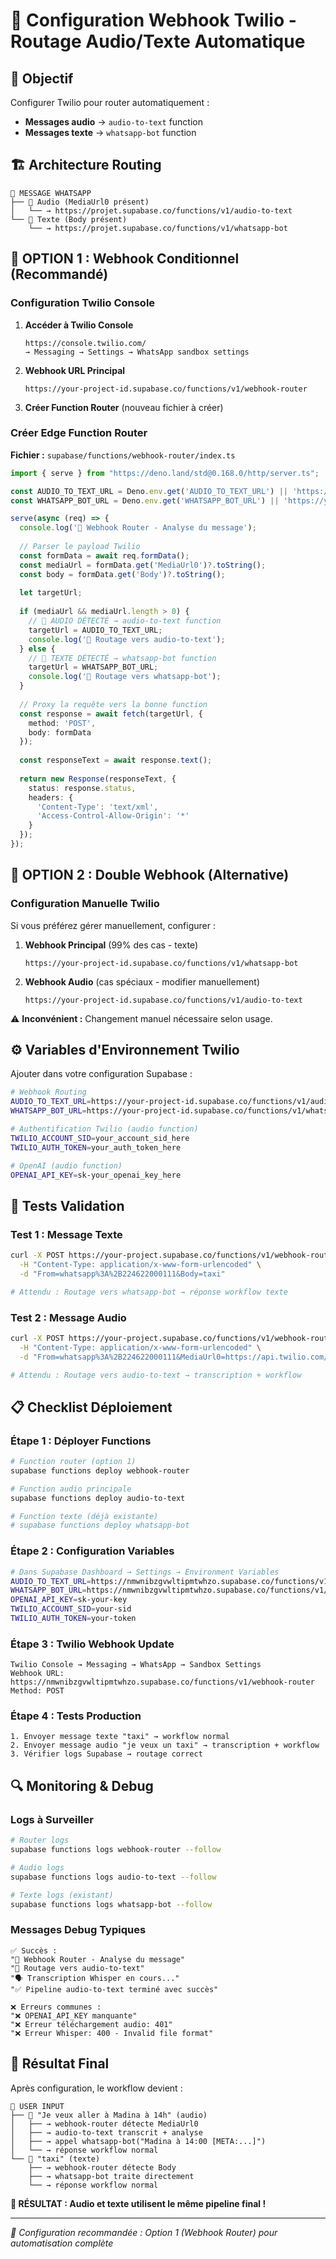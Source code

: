 # 🔧 Configuration Webhook Twilio - Routage Audio/Texte Automatique

## 🎯 **Objectif**

Configurer Twilio pour router automatiquement :
- **Messages audio** → `audio-to-text` function
- **Messages texte** → `whatsapp-bot` function  

## 🏗️ **Architecture Routing**

```
📱 MESSAGE WHATSAPP
├── 🎤 Audio (MediaUrl0 présent)
│   └── → https://projet.supabase.co/functions/v1/audio-to-text
└── 📝 Texte (Body présent)
    └── → https://projet.supabase.co/functions/v1/whatsapp-bot
```

## 🚀 **OPTION 1 : Webhook Conditionnel (Recommandé)**

### **Configuration Twilio Console**

1. **Accéder à Twilio Console**
   ```
   https://console.twilio.com/
   → Messaging → Settings → WhatsApp sandbox settings
   ```

2. **Webhook URL Principal**
   ```
   https://your-project-id.supabase.co/functions/v1/webhook-router
   ```

3. **Créer Function Router** (nouveau fichier à créer)

### **Créer Edge Function Router**

**Fichier :** `supabase/functions/webhook-router/index.ts`

```typescript
import { serve } from "https://deno.land/std@0.168.0/http/server.ts";

const AUDIO_TO_TEXT_URL = Deno.env.get('AUDIO_TO_TEXT_URL') || 'https://your-project.supabase.co/functions/v1/audio-to-text';
const WHATSAPP_BOT_URL = Deno.env.get('WHATSAPP_BOT_URL') || 'https://your-project.supabase.co/functions/v1/whatsapp-bot';

serve(async (req) => {
  console.log('🔄 Webhook Router - Analyse du message');
  
  // Parser le payload Twilio
  const formData = await req.formData();
  const mediaUrl = formData.get('MediaUrl0')?.toString();
  const body = formData.get('Body')?.toString();
  
  let targetUrl;
  
  if (mediaUrl && mediaUrl.length > 0) {
    // 🎤 AUDIO DÉTECTÉ → audio-to-text function
    targetUrl = AUDIO_TO_TEXT_URL;
    console.log('🎤 Routage vers audio-to-text');
  } else {
    // 📝 TEXTE DÉTECTÉ → whatsapp-bot function  
    targetUrl = WHATSAPP_BOT_URL;
    console.log('📝 Routage vers whatsapp-bot');
  }
  
  // Proxy la requête vers la bonne function
  const response = await fetch(targetUrl, {
    method: 'POST',
    body: formData
  });
  
  const responseText = await response.text();
  
  return new Response(responseText, {
    status: response.status,
    headers: {
      'Content-Type': 'text/xml',
      'Access-Control-Allow-Origin': '*'
    }
  });
});
```

## 🚀 **OPTION 2 : Double Webhook (Alternative)**

### **Configuration Manuelle Twilio**

Si vous préférez gérer manuellement, configurer :

1. **Webhook Principal** (99% des cas - texte)
   ```
   https://your-project-id.supabase.co/functions/v1/whatsapp-bot
   ```

2. **Webhook Audio** (cas spéciaux - modifier manuellement)
   ```
   https://your-project-id.supabase.co/functions/v1/audio-to-text
   ```

⚠️ **Inconvénient :** Changement manuel nécessaire selon usage.

## ⚙️ **Variables d'Environnement Twilio**

Ajouter dans votre configuration Supabase :

```bash
# Webhook Routing
AUDIO_TO_TEXT_URL=https://your-project-id.supabase.co/functions/v1/audio-to-text
WHATSAPP_BOT_URL=https://your-project-id.supabase.co/functions/v1/whatsapp-bot

# Authentification Twilio (audio function) 
TWILIO_ACCOUNT_SID=your_account_sid_here
TWILIO_AUTH_TOKEN=your_auth_token_here

# OpenAI (audio function)
OPENAI_API_KEY=sk-your_openai_key_here
```

## 🧪 **Tests Validation**

### **Test 1 : Message Texte**
```bash
curl -X POST https://your-project.supabase.co/functions/v1/webhook-router \
  -H "Content-Type: application/x-www-form-urlencoded" \
  -d "From=whatsapp%3A%2B224622000111&Body=taxi"

# Attendu : Routage vers whatsapp-bot → réponse workflow texte
```

### **Test 2 : Message Audio** 
```bash  
curl -X POST https://your-project.supabase.co/functions/v1/webhook-router \
  -H "Content-Type: application/x-www-form-urlencoded" \
  -d "From=whatsapp%3A%2B224622000111&MediaUrl0=https://api.twilio.com/audio.ogg"

# Attendu : Routage vers audio-to-text → transcription + workflow
```

## 📋 **Checklist Déploiement**

### **Étape 1 : Déployer Functions**
```bash
# Function router (option 1)
supabase functions deploy webhook-router

# Function audio principale
supabase functions deploy audio-to-text

# Function texte (déjà existante)
# supabase functions deploy whatsapp-bot
```

### **Étape 2 : Configuration Variables**
```bash
# Dans Supabase Dashboard → Settings → Environment Variables
AUDIO_TO_TEXT_URL=https://nmwnibzgvwltipmtwhzo.supabase.co/functions/v1/audio-to-text
WHATSAPP_BOT_URL=https://nmwnibzgvwltipmtwhzo.supabase.co/functions/v1/whatsapp-bot
OPENAI_API_KEY=sk-your-key
TWILIO_ACCOUNT_SID=your-sid  
TWILIO_AUTH_TOKEN=your-token
```

### **Étape 3 : Twilio Webhook Update**
```
Twilio Console → Messaging → WhatsApp → Sandbox Settings
Webhook URL: https://nmwnibzgvwltipmtwhzo.supabase.co/functions/v1/webhook-router
Method: POST
```

### **Étape 4 : Tests Production**
```
1. Envoyer message texte "taxi" → workflow normal
2. Envoyer message audio "je veux un taxi" → transcription + workflow  
3. Vérifier logs Supabase → routage correct
```

## 🔍 **Monitoring & Debug**

### **Logs à Surveiller**
```bash
# Router logs
supabase functions logs webhook-router --follow

# Audio logs  
supabase functions logs audio-to-text --follow

# Texte logs (existant)
supabase functions logs whatsapp-bot --follow
```

### **Messages Debug Typiques**
```
✅ Succès :
"🔄 Webhook Router - Analyse du message"
"🎤 Routage vers audio-to-text" 
"🗣️ Transcription Whisper en cours..."
"✅ Pipeline audio-to-text terminé avec succès"

❌ Erreurs communes :
"❌ OPENAI_API_KEY manquante"
"❌ Erreur téléchargement audio: 401" 
"❌ Erreur Whisper: 400 - Invalid file format"
```

## 🎯 **Résultat Final**

Après configuration, le workflow devient :

```
📱 USER INPUT
├── 🎤 "Je veux aller à Madina à 14h" (audio)
│   ├── → webhook-router détecte MediaUrl0
│   ├── → audio-to-text transcrit + analyse  
│   ├── → appel whatsapp-bot("Madina à 14:00 [META:...]")
│   └── → réponse workflow normal
└── 📝 "taxi" (texte)
    ├── → webhook-router détecte Body
    ├── → whatsapp-bot traite directement
    └── → réponse workflow normal
```

**🎉 RÉSULTAT : Audio et texte utilisent le même pipeline final !**

---

*📅 Configuration recommandée : Option 1 (Webhook Router) pour automatisation complète*